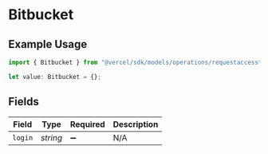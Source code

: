 # Bitbucket

## Example Usage

```typescript
import { Bitbucket } from "@vercel/sdk/models/operations/requestaccesstoteam.js";

let value: Bitbucket = {};
```

## Fields

| Field              | Type               | Required           | Description        |
| ------------------ | ------------------ | ------------------ | ------------------ |
| `login`            | *string*           | :heavy_minus_sign: | N/A                |